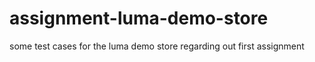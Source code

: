 # assignment-luma-demo-store
some test cases for the luma demo store regarding out first assignment

